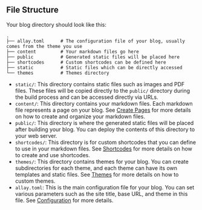 ## File Structure

Your blog directory should look like this:

```
.
├── allay.toml      # The configuration file of your blog, usually comes from the theme you use
├── content         # Your markdown files go here
├── public          # Generated static files will be placed here
├── shortcodes      # Custom shortcodes can be defined here
├── static          # Static files which can be directly accessed
└── themes          # Themes directory
```

- `static/`: This directory contains static files such as images and PDF files. These files will be copied directly to the `public/` directory during the build process and can be accessed directly via URLs.
- `content/`: This directory contains your markdown files. Each markdown file represents a page on your blog. See [Create Pages](../custom-contents/create-pages.md) for more details on how to create and organize your markdown files.
- `public/`: This directory is where the generated static files will be placed after building your blog. You can deploy the contents of this directory to your web server.
- `shortcodes/`: This directory is for custom shortcodes that you can define to use in your markdown files. See [Shortcodes](../extra-functions/shortcode.md) for more details on how to create and use shortcodes.
- `themes/`: This directory contains themes for your blog. You can create subdirectories for each theme, and each theme can have its own templates and static files. See [Themes](../themes/index.md) for more details on how to custom themes.
- `allay.toml`: This is the main configuration file for your blog. You can set various parameters such as the site title, base URL, and theme in this file. See [Configuration](../configuration/index.md) for more details.
